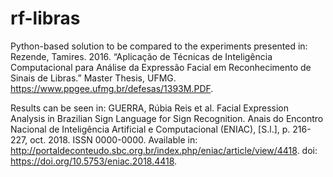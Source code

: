 # rf-libras
Python-based solution to be compared to the experiments presented in:
Rezende, Tamires. 2016. “Aplicação de Técnicas de Inteligência Computacional para Análise da Expressão Facial em Reconhecimento de Sinais de Libras.” Master Thesis, UFMG. https://www.ppgee.ufmg.br/defesas/1393M.PDF.

Results can be seen in:
GUERRA, Rúbia Reis et al. Facial Expression Analysis in Brazilian Sign Language for Sign Recognition. Anais do Encontro Nacional de Inteligência Artificial e Computacional (ENIAC), [S.l.], p. 216-227, oct. 2018. ISSN 0000-0000. Available in: <http://portaldeconteudo.sbc.org.br/index.php/eniac/article/view/4418>. doi: https://doi.org/10.5753/eniac.2018.4418.
